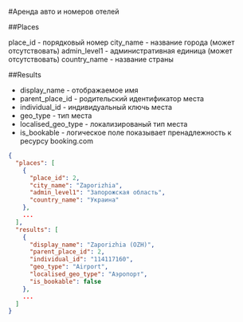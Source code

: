 #Аренда авто и номеров отелей


##Places

place_id - порядковый номер
city_name - название города (может отсутствовать)
admin_level1 - административная единица (может отсутствовать)
country_name - название страны


##Results

* display_name - отображаемое имя
* parent_place_id - родительский идентификатор места
* individual_id - индивидуальный ключь места
* geo_type - тип места
* localised_geo_type - локализированый тип места
* is_bookable - логическое поле показывает пренадлежность к ресурсу booking.com


```json
{
  "places": [
    {
      "place_id": 2,
      "city_name": "Zaporizhia",
      "admin_level1": "Запорожская область",
      "country_name": "Украина"
    },
    ...
  ],
  "results": [
    {
      "display_name": "Zaporizhia (OZH)",
      "parent_place_id": 2,
      "individual_id": "114117160",
      "geo_type": "Airport",
      "localised_geo_type": "Аэропорт",
      "is_bookable": false
    },
    ...
  ]
}
```

